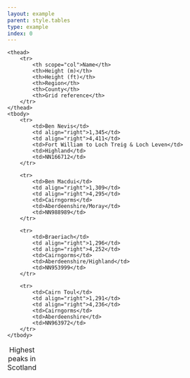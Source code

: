 ```yaml
---
layout: example
parent: style.tables
type: example
index: 0
---
```

<table class="ds_table" data-smallscreen="scrolling">
    <caption>Highest peaks in Scotland</caption>

    <thead>
        <tr>
            <th scope="col">Name</th>
            <th>Height (m)</th>
            <th>Height (ft)</th>
            <th>Region</th>
            <th>County</th>
            <th>Grid reference</th>
        </tr>
    </thead>
    <tbody>
        <tr>
            <td>Ben Nevis</td>
            <td align="right">1,345</td>
            <td align="right">4,411</td>
            <td>Fort William to Loch Treig & Loch Leven</td>
            <td>Highland</td>
            <td>NN166712</td>
        </tr>

        <tr>
            <td>Ben Macdui</td>
            <td align="right">1,309</td>
            <td align="right">4,295</td>
            <td>Cairngorms</td>
            <td>Aberdeenshire/Moray</td>
            <td>NN988989</td>
        </tr>

        <tr>
            <td>Braeriach</td>
            <td align="right">1,296</td>
            <td align="right">4,252</td>
            <td>Cairngorms</td>
            <td>Aberdeenshire/Highland</td>
            <td>NN953999</td>
        </tr>

        <tr>
            <td>Cairn Toul</td>
            <td align="right">1,291</td>
            <td align="right">4,236</td>
            <td>Cairngorms</td>
            <td>Aberdeenshire</td>
            <td>NN963972</td>
        </tr>
    </tbody>
</table>

